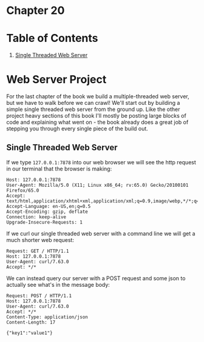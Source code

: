 # Chapter 20

# Table of Contents
1. [Single Threaded Web Server](#single-threaded-web-server)

# Web Server Project

For the last chapter of the book we build a multiple-threaded web server, but we
have to walk before we can crawl!  We'll start out by building a simple single
threaded web server from the ground up. Like the other project heavy sections of
this book I'll mostly be posting large blocks of code and explaining what went
on - the book already does a great job of stepping you through every single
piece of the build out.

## Single Threaded Web Server

If we type `127.0.0.1:7878` into our web browser we will see the http request in
our terminal that the browser is making:

```
Host: 127.0.0.1:7878
User-Agent: Mozilla/5.0 (X11; Linux x86_64; rv:65.0) Gecko/20100101 Firefox/65.0
Accept:
text/html,application/xhtml+xml,application/xml;q=0.9,image/webp,*/*;q=0.8
Accept-Language: en-US,en;q=0.5
Accept-Encoding: gzip, deflate
Connection: keep-alive
Upgrade-Insecure-Requests: 1
```

If we curl our single threaded web server with a command line we will get a much
shorter web request:

```
Request: GET / HTTP/1.1
Host: 127.0.0.1:7878
User-Agent: curl/7.63.0
Accept: */*
```

We can instead query our server with a POST request and some json to actually
see what's in the message body:

```
Request: POST / HTTP/1.1
Host: 127.0.0.1:7878
User-Agent: curl/7.63.0
Accept: */*
Content-Type: application/json
Content-Length: 17

{"key1":"value1"}
```


